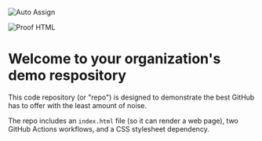 ![Auto Assign](https://github.com/transit-works/demo-repository/actions/workflows/auto-assign.yml/badge.svg)

![Proof HTML](https://github.com/transit-works/demo-repository/actions/workflows/proof-html.yml/badge.svg)

# Welcome to your organization's demo respository
This code repository (or "repo") is designed to demonstrate the best GitHub has to offer with the least amount of noise.

The repo includes an `index.html` file (so it can render a web page), two GitHub Actions workflows, and a CSS stylesheet dependency.
